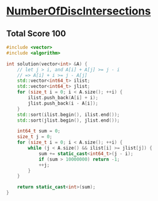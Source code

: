 # [NumberOfDiscIntersections](https://app.codility.com/programmers/lessons/6-sorting/number_of_disc_intersections/)

## Total Score 100
```c++
#include <vector>
#include <algorithm>

int solution(vector<int> &A) {
    // let j > i, and A[i] + A[j] >= j - i
    // => A[i] + i >= j - A[j]
    std::vector<int64_t> ilist;
    std::vector<int64_t> jlist;
    for (size_t i = 0; i < A.size(); ++i) {
        ilist.push_back(A[i] + i);
        jlist.push_back(i - A[i]);
    }
    std::sort(ilist.begin(), ilist.end());
    std::sort(jlist.begin(), jlist.end());

    int64_t sum = 0;
    size_t j = 0;
    for (size_t i = 0; i < A.size(); ++i) {
        while (j < A.size() && ilist[i] >= jlist[j]) {
            sum += static_cast<int64_t>(j - i);
            if (sum > 10000000) return -1;
            ++j;
        }
    }

    return static_cast<int>(sum);
}
```